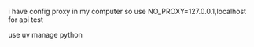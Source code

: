 i have config proxy in my computer
so use NO_PROXY=127.0.0.1,localhost for api test 

use uv manage python
